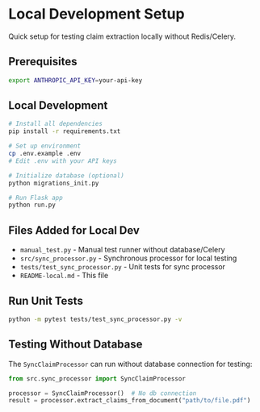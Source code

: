 # Local Development Setup

Quick setup for testing claim extraction locally without Redis/Celery.

## Prerequisites

```bash
export ANTHROPIC_API_KEY=your-api-key
```

## Local Development

```bash
# Install all dependencies
pip install -r requirements.txt

# Set up environment
cp .env.example .env
# Edit .env with your API keys

# Initialize database (optional)
python migrations_init.py

# Run Flask app
python run.py
```

## Files Added for Local Dev

- `manual_test.py` - Manual test runner without database/Celery  
- `src/sync_processor.py` - Synchronous processor for local testing
- `tests/test_sync_processor.py` - Unit tests for sync processor
- `README-local.md` - This file

## Run Unit Tests

```bash
python -m pytest tests/test_sync_processor.py -v
```

## Testing Without Database

The `SyncClaimProcessor` can run without database connection for testing:

```python
from src.sync_processor import SyncClaimProcessor

processor = SyncClaimProcessor()  # No db connection
result = processor.extract_claims_from_document("path/to/file.pdf")
```

